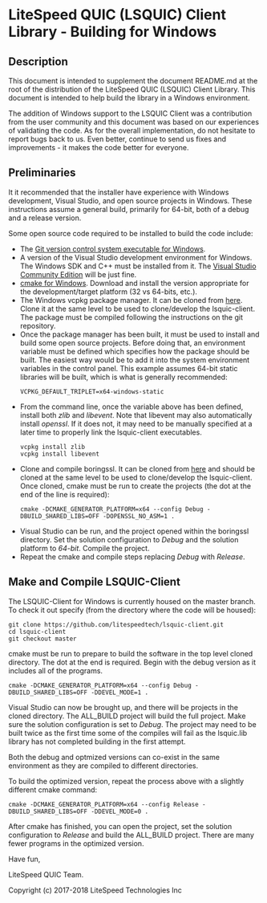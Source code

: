 LiteSpeed QUIC (LSQUIC) Client Library - Building for Windows
=============================================================

Description
-----------

This document is intended to supplement the document README.md at the
root of the distribution of the LiteSpeed QUIC (LSQUIC) Client Library.
This document is intended to help build the library in a Windows
environment.  

The addition of Windows support to the LSQUIC Client was a contribution 
from the user community and this document was based on our experiences
of validating the code.  As for the overall implementation, do not hesitate
to report bugs back to us.  Even better, continue to send us fixes and 
improvements - it makes the code better for everyone.


Preliminaries
-------------
It it recommended that the installer have experience with Windows development,
Visual Studio, and open source projects in Windows.  These instructions assume
a general build, primarily for 64-bit, both of a debug and a release version.

Some open source code required to be installed to build the code include:
   - The [Git version control system executable for Windows](https://git-scm.com/download/win).
   - A version of the Visual Studio development environment for Windows.  
     The Windows SDK and C++ must be installed from it.  The 
     [Visual Studio Community Edition](https://www.visualstudio.com/thank-you-downloading-visual-studio) will be just fine.
   - [cmake for Windows](https://cmake.org/download/).  Download and install the 
     version appropriate for the development/target platform (32 vs 64-bits, 
     etc.).
   - The Windows vcpkg package manager.  It can be cloned from [here](https://github.com/Microsoft/vcpkg).
     Clone it at the same level to be used to clone/develop the lsquic-client.
     The package must be compiled following the instructions on the git 
     repository.  
   - Once the package manager has been built, it must be used to install
     and build some open source projects.  Before doing that, an environment 
     variable must be defined which specifies how the package should be built.
     The easiest way would be to add it into the system environment variables
     in the control panel.  This example assumes 64-bit static libraries will
     be built, which is what is generally recommended:
        ```
        VCPKG_DEFAULT_TRIPLET=x64-windows-static
        ```
   - From the command line, once the variable above has been defined, install
     both *zlib* and *libevent*.  Note that libevent may also automatically 
     install *openssl*.  If it does not, it may need to be manually specified 
     at a later time to properly link the lsquic-client executables.
        ```
        vcpkg install zlib
        vcpkg install libevent
        ```
   - Clone and compile boringssl.  It can be cloned from [here](https://boringssl.googlesource.com/boringssl) 
     and should be cloned at the same level to be used to clone/develop 
     the lsquic-client.  Once cloned, cmake must be run to create the projects 
     (the dot at the end of the line is required):
        ```
        cmake -DCMAKE_GENERATOR_PLATFORM=x64 --config Debug -DBUILD_SHARED_LIBS=OFF -DOPENSSL_NO_ASM=1 .
        ```
   - Visual Studio can be run, and the project opened within the boringssl
     directory.  Set the solution configuration to *Debug* and the solution 
     platform to *64-bit*.  Compile the project.
   - Repeat the cmake and compile steps replacing *Debug* with *Release*.

Make and Compile LSQUIC-Client
------------------------------

The LSQUIC-Client for Windows is currently housed on the master branch.  
To check it out specify (from the directory where the code will be housed):
   ```
   git clone https://github.com/litespeedtech/lsquic-client.git
   cd lsquic-client
   git checkout master
   ```

cmake must be run to prepare to build the software in the top level
cloned directory.  The dot at the end is required.  Begin with the debug
version as it includes all of the programs.
   ```
   cmake -DCMAKE_GENERATOR_PLATFORM=x64 --config Debug -DBUILD_SHARED_LIBS=OFF -DDEVEL_MODE=1 .
   ```

Visual Studio can now be brought up, and there will be projects in the
cloned directory.  The ALL_BUILD project will build the full project.
Make sure the solution configuration is set to *Debug*.  The project may
need to be built twice as the first time some of the compiles will fail
as the lsquic.lib library has not completed building in the first attempt.

Both the debug and optmized versions can co-exist in the same 
environment as they are compiled to different directories.

To build the optimized version, repeat the process above with a slightly
different cmake command:
   ```
   cmake -DCMAKE_GENERATOR_PLATFORM=x64 --config Release -DBUILD_SHARED_LIBS=OFF -DDEVEL_MODE=0 .
   ```

After cmake has finished, you can open the project, set the solution 
configuration to *Release* and build the ALL_BUILD project.  There are 
many fewer programs in the optimized version.

Have fun,

LiteSpeed QUIC Team.

Copyright (c) 2017-2018 LiteSpeed Technologies Inc
